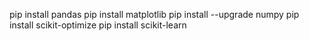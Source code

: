 pip install pandas
pip install matplotlib
pip install --upgrade numpy
pip install scikit-optimize
pip install scikit-learn
